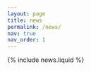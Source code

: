 ```yaml
---
layout: page
title: news
permalink: /news/
nav: true
nav_order: 1
---
```


{% include news.liquid %}
